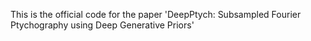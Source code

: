This is the official code for the paper 'DeepPtych: Subsampled Fourier Ptychography using Deep Generative Priors'
